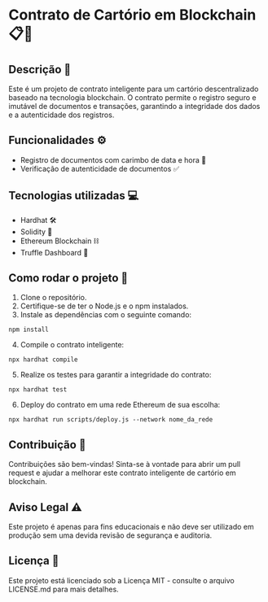 # Contrato de Cartório em Blockchain :clipboard::closed_lock_with_key:

## Descrição :page_facing_up:

Este é um projeto de contrato inteligente para um cartório descentralizado baseado na tecnologia blockchain. O contrato permite o registro seguro e imutável de documentos e transações, garantindo a integridade dos dados e a autenticidade dos registros.

## Funcionalidades :gear:

- Registro de documentos com carimbo de data e hora :calendar:
- Verificação de autenticidade de documentos :white_check_mark:

## Tecnologias utilizadas :computer:

- Hardhat :hammer_and_wrench:
- Solidity :diamond_shape_with_a_dot_inside:
- Ethereum Blockchain :chains:
- Truffle Dashboard :trident:

## Como rodar o projeto :rocket:

1. Clone o repositório.
2. Certifique-se de ter o Node.js e o npm instalados.
3. Instale as dependências com o seguinte comando:

```
npm install
```

4. Compile o contrato inteligente:

```
npx hardhat compile
```

5. Realize os testes para garantir a integridade do contrato:

```
npx hardhat test
```

6. Deploy do contrato em uma rede Ethereum de sua escolha:

```
npx hardhat run scripts/deploy.js --network nome_da_rede
```

## Contribuição :raised_hands:

Contribuições são bem-vindas! Sinta-se à vontade para abrir um pull request e ajudar a melhorar este contrato inteligente de cartório em blockchain.

## Aviso Legal :warning:

Este projeto é apenas para fins educacionais e não deve ser utilizado em produção sem uma devida revisão de segurança e auditoria.

## Licença :page_with_curl:

Este projeto está licenciado sob a Licença MIT - consulte o arquivo LICENSE.md para mais detalhes.

